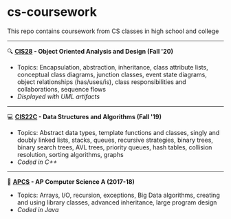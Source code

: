 # cs-coursework
This repo contains coursework from CS classes in high school and college

---
:mag: **[CIS28](https://github.com/kishore-srinivas/cs-coursework/tree/main/CIS28) - Object Oriented Analysis and Design (Fall '20)**
- Topics: Encapsulation, abstraction, inheritance, class attribute lists, conceptual class diagrams, junction classes, event state diagrams, object relationships (has/uses/is), class responsibilities and collaborations, sequence flows
- *Displayed with UML artifacts*

---
:computer: **[CIS22C](https://github.com/kishore-srinivas/cs-coursework/tree/main/CIS22C) - Data Structures and Algorithms (Fall '19)**
- Topics: Abstract data types, template functions and classes, singly and doubly linked lists, stacks, queues, recursive strategies, binary trees, binary search trees, AVL trees, priority queues, hash tables, collision resolution, sorting algorithms, graphs
- *Coded in C++*

---
:green_book: **[APCS](https://github.com/kishore-srinivas/cs-coursework/tree/main/APCS) - AP Computer Science A (2017-18)**
- Topics: Arrays, I/O, recursion, exceptions, Big Data algorithms, creating and using library classes, advanced inheritance, large program design
- *Coded in Java*
